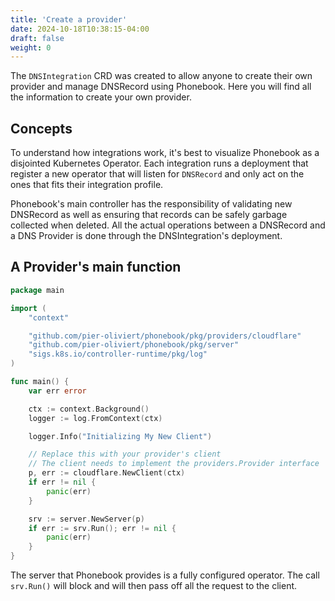 ```yaml
---
title: 'Create a provider'
date: 2024-10-18T10:38:15-04:00
draft: false
weight: 0
---
```


The `DNSIntegration` CRD was created to allow anyone to create their own provider and manage DNSRecord using Phonebook. Here you will find all the information to create your own provider.

## Concepts

To understand how integrations work, it's best to visualize Phonebook as a disjointed Kubernetes Operator. Each integration runs a deployment that register a new operator that will listen for `DNSRecord` and only act on the ones that fits their integration profile.

Phonebook's main controller has the responsibility of validating new DNSRecord as well as ensuring that records can be safely garbage collected when deleted. All the actual operations between a DNSRecord and a DNS Provider is done through the DNSIntegration's deployment.

## A Provider's main function

```go {filename="main.go"}
package main

import (
	"context"

	"github.com/pier-oliviert/phonebook/pkg/providers/cloudflare"
	"github.com/pier-oliviert/phonebook/pkg/server"
	"sigs.k8s.io/controller-runtime/pkg/log"
)

func main() {
	var err error

	ctx := context.Background()
	logger := log.FromContext(ctx)

	logger.Info("Initializing My New Client")

    // Replace this with your provider's client
    // The client needs to implement the providers.Provider interface
	p, err := cloudflare.NewClient(ctx)
	if err != nil {
		panic(err)
	}

	srv := server.NewServer(p)
	if err := srv.Run(); err != nil {
		panic(err)
	}
}
```

The server that Phonebook provides is a fully configured operator. The call `srv.Run()` will block and will then pass off all the request to the client.
